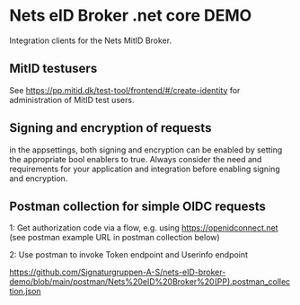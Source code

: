 # Nets eID Broker .net core DEMO

Integration clients for the Nets MitID Broker.

## MitID testusers
See https://pp.mitid.dk/test-tool/frontend/#/create-identity for administration of MitID test users.

## Signing and encryption of requests
in the appsettings, both signing and encryption can be enabled by setting the appropriate bool enablers to true.
Always consider the need and requirements for your application and integration before enabling signing and encryption.

## Postman collection for simple OIDC requests
1: Get authorization code via a flow, e.g. using https://openidconnect.net (see postman example URL in postman collection below)

2: Use postman to invoke Token endpoint and Userinfo endpoint

https://github.com/Signaturgruppen-A-S/nets-eID-broker-demo/blob/main/postman/Nets%20eID%20Broker%20(PP).postman_collection.json
